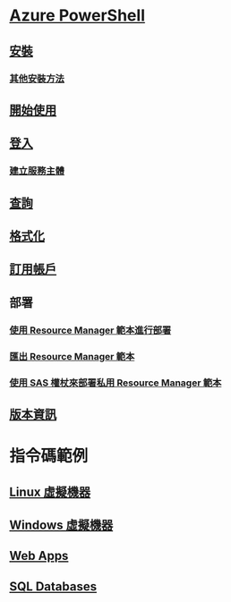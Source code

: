 # [Azure PowerShell](../overview.md)
## [安裝](install-azurerm-ps.md)
### [其他安裝方法](../other-install.md)
## [開始使用](../get-started-azureps.md)
## [登入](../authenticate-azureps.md)
### [建立服務主體](../create-azure-service-principal-azureps.md)
## [查詢](../queries-azureps.md)
## [格式化](../formatting-output.md)
## [訂用帳戶](../manage-subscriptions-azureps.md)

## 部署
### [使用 Resource Manager 範本進行部署](https://docs.microsoft.com/en-us/azure/azure-resource-manager/resource-group-template-deploy)
### [匯出 Resource Manager 範本](https://docs.microsoft.com/en-us/azure/azure-resource-manager/resource-manager-export-template-powershell)
### [使用 SAS 權杖來部署私用 Resource Manager 範本](https://docs.microsoft.com/en-us/azure/azure-resource-manager/resource-manager-powershell-sas-token)

## [版本資訊](release-notes-azureps.md)

# 指令碼範例
## [Linux 虛擬機器](https://docs.microsoft.com/en-us/azure/virtual-machines/linux/powershell-samples?toc=%2fpowershell%2fmodule%2ftoc.json)
## [Windows 虛擬機器](https://docs.microsoft.com/en-us/azure/virtual-machines/windows/powershell-samples?toc=%2fpowershell%2fmodule%2ftoc.json)
## [Web Apps](https://docs.microsoft.com/azure/app-service-web/app-service-powershell-samples?toc=%2fpowershell%2fmodule%2ftoc.json)
## [SQL Databases](https://docs.microsoft.com/azure/sql-database/sql-database-powershell-samples?toc=%2fpowershell%2fmodule%2ftoc.json)

